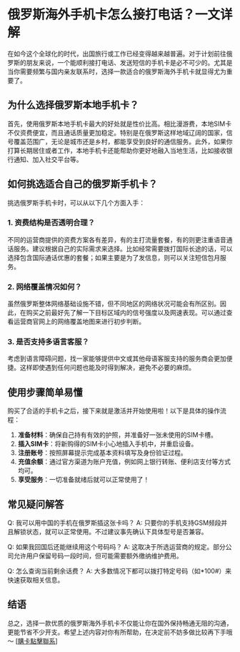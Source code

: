 # 俄罗斯海外手机卡怎么接打电话？一文详解

在如今这个全球化的时代，出国旅行或工作已经变得越来越普遍。对于计划前往俄罗斯的朋友来说，一个能顺利接打电话、发送短信的手机卡是必不可少的。尤其是当你需要频繁与国内亲友联系时，选择一款适合的俄罗斯海外手机卡就显得尤为重要了。

## 为什么选择俄罗斯本地手机卡？

首先，使用俄罗斯本地手机卡最大的好处就是性价比高。相比漫游费，本地SIM卡不仅资费便宜，而且通话质量更加稳定。特别是在俄罗斯这样地域辽阔的国家，信号覆盖范围广，无论是城市还是乡村，都能享受到良好的通信服务。此外，如果你打算长期居住或者工作，本地手机卡还能帮助你更好地融入当地生活，比如接收银行通知、加入社交平台等。

## 如何挑选适合自己的俄罗斯手机卡？

挑选俄罗斯手机卡时，可以从以下几个方面入手：

### 1. 资费结构是否透明合理？
不同的运营商提供的资费方案各有差异，有的主打流量套餐，有的则更注重语音通话服务。建议根据自己的实际需求来选择。比如经常需要拨打国际长途的话，可以选择包含国际通话优惠的套餐；如果主要是为了发信息，则可以关注短信包月服务。

### 2. 网络覆盖情况如何？
虽然俄罗斯整体网络基础设施不错，但不同地区的网络状况可能会有所区别。因此，在购买之前最好先了解一下目标区域内的信号强度以及网速表现。可以通过查看运营商官网上的网络覆盖地图来进行初步判断。

### 3. 是否支持多语言客服？
考虑到语言障碍问题，找一家能够提供中文或其他母语客服支持的服务商会更加便捷。这样即使遇到任何问题也能及时得到解决，避免不必要的麻烦。

## 使用步骤简单易懂

购买了合适的手机卡之后，接下来就是激活并开始使用啦！以下是具体的操作流程：

1. **准备材料**：确保自己持有有效的护照，并准备好一张未使用的SIM卡槽。
2. **插入SIM卡**：将新购得的SIM卡小心地插入手机中，并重启设备。
3. **注册账号**：按照屏幕提示完成基本资料填写及身份验证过程。
4. **充值余额**：通过官方渠道为账户充值，例如网上银行转账、便利店支付等方式均可。
5. **享受服务**：一切准备就绪后就可以正常使用了！

## 常见疑问解答

Q: 我可以用中国的手机在俄罗斯插这张卡吗？
A: 只要你的手机支持GSM频段并且解锁状态，就可以正常使用。不过建议事先确认下具体型号是否兼容。

Q: 如果我回国后还能继续用这个号码吗？
A: 这取决于所选运营商的规定。部分公司允许用户保留号码一段时间，但可能需要额外缴纳维护费用。

Q: 怎么查询当前剩余话费？
A: 大多数情况下都可以拨打特定号码（如*100#）来快速获取相关信息。

## 结语

总之，选择一款优质的俄罗斯海外手机卡不仅能让你在国外保持畅通无阻的沟通，更能节省不少开支。希望上述内容对你有所帮助，在决定前不妨多做比较再下手哦～ [[購卡點擊聯系](https://t.me/s/esim1088)]